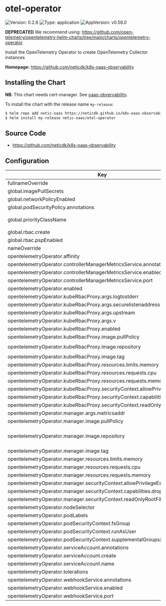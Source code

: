 # otel-operator

![Version: 0.2.6](https://img.shields.io/badge/Version-0.2.6-informational?style=flat-square) ![Type: application](https://img.shields.io/badge/Type-application-informational?style=flat-square) ![AppVersion: v0.56.0](https://img.shields.io/badge/AppVersion-v0.56.0-informational?style=flat-square)

**DEPRECATED** We recommend using: https://github.com/open-telemetry/opentelemetry-helm-charts/tree/main/charts/opentelemetry-operator

Install the OpenTelemetry Operator to create OpenTelemetry Collector instances

**Homepage:** <https://github.com/neticdk/k8s-oaas-observability>

## Installing the Chart

**NB**: This chart needs cert-manager. See [oaas-obvervability](../oaas-observability/README.md).

To install the chart with the release name `my-release`:

```bash
$ helm repo add netic-oaas https://neticdk.github.io/k8s-oaas-observability
$ helm install my-release netic-oaas/otel-operator
```

## Source Code

* <https://github.com/neticdk/k8s-oaas-observability>

## Configuration

| Key | Type | Default | Description |
|-----|------|---------|-------------|
| fullnameOverride | string | `""` |  |
| global.imagePullSecrets | list | `[]` |  |
| global.networkPolicyEnabled | bool | `true` |  |
| global.podSecurityPolicy.annotations | object | `{}` |  |
| global.priorityClassName | string | `"secure-cloud-stack-technical-operations-critical"` |  |
| global.rbac.create | bool | `true` |  |
| global.rbac.pspEnabled | bool | `false` |  |
| nameOverride | string | `""` |  |
| opentelemetryOperator.affinity | object | `{}` |  |
| opentelemetryOperator.controllerManagerMetricsService.annotations | object | `{}` |  |
| opentelemetryOperator.controllerManagerMetricsService.enabled | bool | `true` |  |
| opentelemetryOperator.controllerManagerMetricsService.port | int | `8443` |  |
| opentelemetryOperator.enabled | bool | `true` |  |
| opentelemetryOperator.kubeRbacProxy.args.logtostderr | bool | `true` |  |
| opentelemetryOperator.kubeRbacProxy.args.securelistenaddress | string | `"0.0.0.0:8443"` |  |
| opentelemetryOperator.kubeRbacProxy.args.upstream | string | `"http://127.0.0.1:8080/"` |  |
| opentelemetryOperator.kubeRbacProxy.args.v | int | `10` |  |
| opentelemetryOperator.kubeRbacProxy.enabled | bool | `true` |  |
| opentelemetryOperator.kubeRbacProxy.image.pullPolicy | string | `"Always"` |  |
| opentelemetryOperator.kubeRbacProxy.image.repository | string | `"gcr.io/kubebuilder/kube-rbac-proxy"` |  |
| opentelemetryOperator.kubeRbacProxy.image.tag | string | `"v0.5.0"` |  |
| opentelemetryOperator.kubeRbacProxy.resources.limits.memory | string | `"16Mi"` |  |
| opentelemetryOperator.kubeRbacProxy.resources.requests.cpu | string | `"10m"` |  |
| opentelemetryOperator.kubeRbacProxy.resources.requests.memory | string | `"16Mi"` |  |
| opentelemetryOperator.kubeRbacProxy.securityContext.allowPrivilegeEscalation | bool | `false` |  |
| opentelemetryOperator.kubeRbacProxy.securityContext.capabilities.drop[0] | string | `"ALL"` |  |
| opentelemetryOperator.kubeRbacProxy.securityContext.readOnlyRootFilesystem | bool | `true` |  |
| opentelemetryOperator.manager.args.metricsaddr | string | `"127.0.0.1:8080"` |  |
| opentelemetryOperator.manager.image.pullPolicy | string | `"Always"` |  |
| opentelemetryOperator.manager.image.repository | string | `"ghcr.io/open-telemetry/opentelemetry-operator/opentelemetry-operator"` |  |
| opentelemetryOperator.manager.image.tag | string | `nil` |  |
| opentelemetryOperator.manager.resources.limits.memory | string | `"64Mi"` |  |
| opentelemetryOperator.manager.resources.requests.cpu | string | `"100m"` |  |
| opentelemetryOperator.manager.resources.requests.memory | string | `"64Mi"` |  |
| opentelemetryOperator.manager.securityContext.allowPrivilegeEscalation | bool | `false` |  |
| opentelemetryOperator.manager.securityContext.capabilities.drop[0] | string | `"ALL"` |  |
| opentelemetryOperator.manager.securityContext.readOnlyRootFilesystem | bool | `true` |  |
| opentelemetryOperator.nodeSelector | object | `{}` |  |
| opentelemetryOperator.podLabels | object | `{}` |  |
| opentelemetryOperator.podSecurityContext.fsGroup | int | `1` |  |
| opentelemetryOperator.podSecurityContext.runAsUser | int | `65532` |  |
| opentelemetryOperator.podSecurityContext.supplementalGroups[0] | int | `1` |  |
| opentelemetryOperator.serviceAccount.annotations | object | `{}` |  |
| opentelemetryOperator.serviceAccount.create | bool | `true` |  |
| opentelemetryOperator.serviceAccount.name | string | `""` |  |
| opentelemetryOperator.tolerations | list | `[]` |  |
| opentelemetryOperator.webhookService.annotations | object | `{}` |  |
| opentelemetryOperator.webhookService.enabled | bool | `true` |  |
| opentelemetryOperator.webhookService.port | int | `443` |  |

